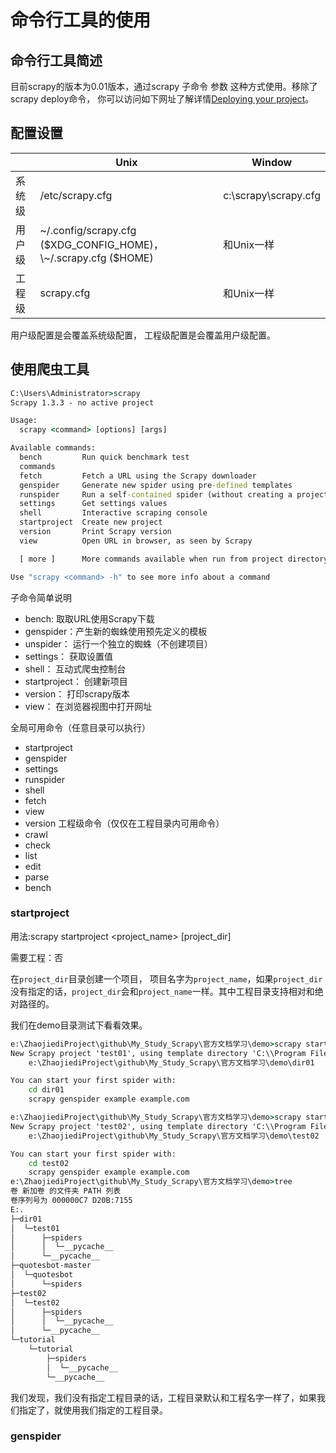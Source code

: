 # 命令行工具的使用
## 命令行工具简述
目前scrapy的版本为0.01版本，通过scrapy 子命令 参数 这种方式使用。移除了scrapy deploy命令， 你可以访问如下网址了解详情[Deploying your project](https://scrapyd.readthedocs.io/en/latest/deploy.html)。
## 配置设置
|   |  Unix | Window|
|---|---|---|
|系统级|/etc/scrapy.cfg|c:\scrapy\scrapy.cfg|
|用户级|\~/.config/scrapy.cfg ($XDG_CONFIG_HOME)，\~/.scrapy.cfg ($HOME)| 和Unix一样|
|工程级|scrapy.cfg|和Unix一样|
用户级配置是会覆盖系统级配置， 工程级配置是会覆盖用户级配置。

## 使用爬虫工具
```cmd
C:\Users\Administrator>scrapy
Scrapy 1.3.3 - no active project

Usage:
  scrapy <command> [options] [args]

Available commands:
  bench         Run quick benchmark test
  commands
  fetch         Fetch a URL using the Scrapy downloader
  genspider     Generate new spider using pre-defined templates
  runspider     Run a self-contained spider (without creating a project)
  settings      Get settings values
  shell         Interactive scraping console
  startproject  Create new project
  version       Print Scrapy version
  view          Open URL in browser, as seen by Scrapy

  [ more ]      More commands available when run from project directory

Use "scrapy <command> -h" to see more info about a command

```
子命令简单说明
* bench: 取取URL使用Scrapy下载
* genspider：产生新的蜘蛛使用预先定义的模板
* unspider： 运行一个独立的蜘蛛（不创建项目）
* settings： 获取设置值
* shell： 互动式爬虫控制台
* startproject： 创建新项目
* version： 打印scrapy版本
* view： 在浏览器视图中打开网址

全局可用命令（任意目录可以执行）
* startproject
* genspider
* settings
* runspider
* shell
* fetch
* view
* version
工程级命令（仅仅在工程目录内可用命令）
* crawl
* check
* list
* edit
* parse
* bench
### startproject
用法:scrapy startproject <project_name> [project_dir]

需要工程：否

在`project_dir`目录创建一个项目， 项目名字为`project_name`，如果`project_dir`没有指定的话，`project_dir`会和`project_name`一样。其中工程目录支持相对和绝对路径的。

我们在demo目录测试下看看效果。
```cmd
e:\ZhaojiediProject\github\My_Study_Scrapy\官方文档学习\demo>scrapy startproject test01 dir01
New Scrapy project 'test01', using template directory 'C:\\Program Files\\Anaconda3\\lib\\site-packages\\scrapy\\templates\\project', created in:
    e:\ZhaojiediProject\github\My_Study_Scrapy\官方文档学习\demo\dir01

You can start your first spider with:
    cd dir01
    scrapy genspider example example.com

e:\ZhaojiediProject\github\My_Study_Scrapy\官方文档学习\demo>scrapy startproject test02
New Scrapy project 'test02', using template directory 'C:\\Program Files\\Anaconda3\\lib\\site-packages\\scrapy\\templates\\project', created in:
    e:\ZhaojiediProject\github\My_Study_Scrapy\官方文档学习\demo\test02

You can start your first spider with:
    cd test02
    scrapy genspider example example.com
e:\ZhaojiediProject\github\My_Study_Scrapy\官方文档学习\demo>tree
卷 新加卷 的文件夹 PATH 列表
卷序列号为 000000C7 D20B:7155
E:.
├─dir01
│  └─test01
│      ├─spiders
│      │  └─__pycache__
│      └─__pycache__
├─quotesbot-master
│  └─quotesbot
│      └─spiders
├─test02
│  └─test02
│      ├─spiders
│      │  └─__pycache__
│      └─__pycache__
└─tutorial
    └─tutorial
        ├─spiders
        │  └─__pycache__
        └─__pycache__
```
我们发现，我们没有指定工程目录的话，工程目录默认和工程名字一样了，如果我们指定了，就使用我们指定的工程目录。

### genspider
